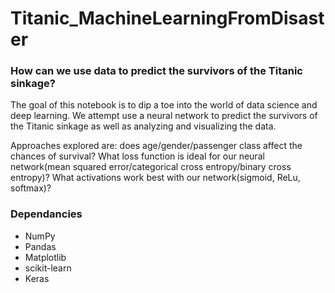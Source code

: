 # Titanic_MachineLearningFromDisaster

### How can we use data to predict the survivors of the Titanic sinkage?

The goal of this notebook is to dip a toe into the world of data science and deep learning. We attempt use a neural network to predict the survivors of the Titanic sinkage as well as analyzing and visualizing the data.

Approaches explored are: does age/gender/passenger class affect the chances of survival? What loss function is ideal for our neural network(mean squared error/categorical cross entropy/binary cross entropy)? What activations work best with our network(sigmoid, ReLu, softmax)? 

### Dependancies
- NumPy
- Pandas
- Matplotlib
- scikit-learn
- Keras
